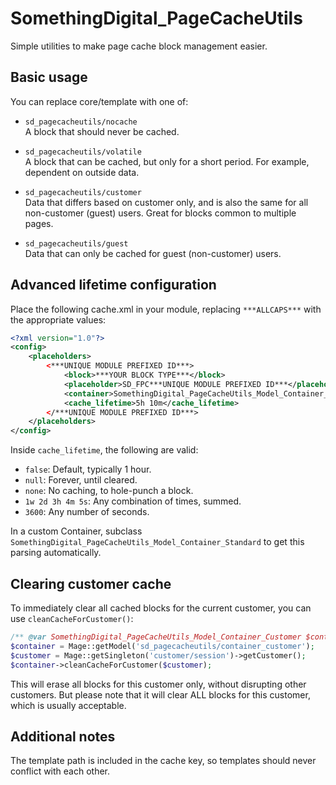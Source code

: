 # SomethingDigital_PageCacheUtils

Simple utilities to make page cache block management easier.


## Basic usage

You can replace core/template with one of:

 * `sd_pagecacheutils/nocache`<br />
   A block that should never be cached.

 * `sd_pagecacheutils/volatile`<br />
   A block that can be cached, but only for a short period.
   For example, dependent on outside data.

 * `sd_pagecacheutils/customer`<br />
   Data that differs based on customer only, and is also the
   same for all non-customer (guest) users.  Great for blocks
   common to multiple pages.

 * `sd_pagecacheutils/guest`<br />
   Data that can only be cached for guest (non-customer) users.


## Advanced lifetime configuration

Place the following cache.xml in your module, replacing
`***ALLCAPS***` with the appropriate values:

```xml
<?xml version="1.0"?>
<config>
    <placeholders>
        <***UNIQUE MODULE PREFIXED ID***>
            <block>***YOUR BLOCK TYPE***</block>
            <placeholder>SD_FPC***UNIQUE MODULE PREFIXED ID***</placeholder>
            <container>SomethingDigital_PageCacheUtils_Model_Container_Standard</container>
            <cache_lifetime>5h 10m</cache_lifetime>
        </***UNIQUE MODULE PREFIXED ID***>
    </placeholders>
</config>
```

Inside `cache_lifetime`, the following are valid:

 * `false`: Default, typically 1 hour.
 * `null`: Forever, until cleared.
 * `none`: No caching, to hole-punch a block.
 * `1w 2d 3h 4m 5s`: Any combination of times, summed.
 * `3600`: Any number of seconds.

In a custom Container, subclass `SomethingDigital_PageCacheUtils_Model_Container_Standard`
to get this parsing automatically.


## Clearing customer cache

To immediately clear all cached blocks for the current customer,
you can use `cleanCacheForCustomer()`:

```php
/** @var SomethingDigital_PageCacheUtils_Model_Container_Customer $container */
$container = Mage::getModel('sd_pagecacheutils/container_customer');
$customer = Mage::getSingleton('customer/session')->getCustomer();
$container->cleanCacheForCustomer($customer);
```

This will erase all blocks for this customer only, without disrupting
other customers.  But please note that it will clear ALL blocks for this
customer, which is usually acceptable.


## Additional notes

The template path is included in the cache key, so templates
should never conflict with each other.
